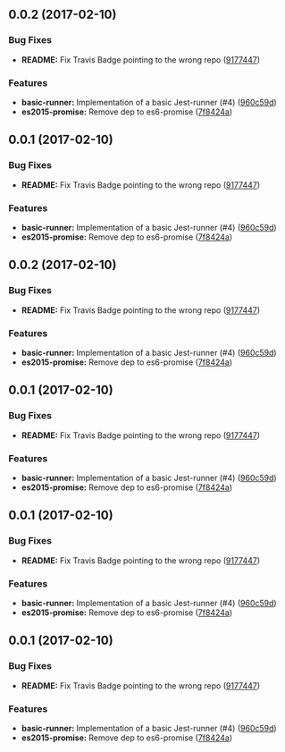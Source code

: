 <a name="0.0.2"></a>
## 0.0.2 (2017-02-10)


### Bug Fixes

* **README:** Fix Travis Badge pointing to the wrong repo ([9177447](https://github.io/stryker-mutator/stryker-jest-runner/commit/9177447))


### Features

* **basic-runner:** Implementation of a basic Jest-runner  (#4) ([960c59d](https://github.io/stryker-mutator/stryker-jest-runner/commit/960c59d))
* **es2015-promise:** Remove dep to es6-promise ([7f8424a](https://github.io/stryker-mutator/stryker-jest-runner/commit/7f8424a))



<a name="0.0.1"></a>
## 0.0.1 (2017-02-10)


### Bug Fixes

* **README:** Fix Travis Badge pointing to the wrong repo ([9177447](https://github.io/stryker-mutator/stryker-jest-runner/commit/9177447))


### Features

* **basic-runner:** Implementation of a basic Jest-runner  (#4) ([960c59d](https://github.io/stryker-mutator/stryker-jest-runner/commit/960c59d))
* **es2015-promise:** Remove dep to es6-promise ([7f8424a](https://github.io/stryker-mutator/stryker-jest-runner/commit/7f8424a))



<a name="0.0.2"></a>
## 0.0.2 (2017-02-10)


### Bug Fixes

* **README:** Fix Travis Badge pointing to the wrong repo ([9177447](https://github.io/stryker-mutator/stryker-jest-runner/commit/9177447))


### Features

* **basic-runner:** Implementation of a basic Jest-runner  (#4) ([960c59d](https://github.io/stryker-mutator/stryker-jest-runner/commit/960c59d))
* **es2015-promise:** Remove dep to es6-promise ([7f8424a](https://github.io/stryker-mutator/stryker-jest-runner/commit/7f8424a))



<a name="0.0.1"></a>
## 0.0.1 (2017-02-10)


### Bug Fixes

* **README:** Fix Travis Badge pointing to the wrong repo ([9177447](https://github.io/stryker-mutator/stryker-jest-runner/commit/9177447))


### Features

* **basic-runner:** Implementation of a basic Jest-runner  (#4) ([960c59d](https://github.io/stryker-mutator/stryker-jest-runner/commit/960c59d))
* **es2015-promise:** Remove dep to es6-promise ([7f8424a](https://github.io/stryker-mutator/stryker-jest-runner/commit/7f8424a))



<a name="0.0.1"></a>
## 0.0.1 (2017-02-10)


### Bug Fixes

* **README:** Fix Travis Badge pointing to the wrong repo ([9177447](https://github.io/stryker-mutator/stryker-jest-runner/commit/9177447))


### Features

* **basic-runner:** Implementation of a basic Jest-runner  (#4) ([960c59d](https://github.io/stryker-mutator/stryker-jest-runner/commit/960c59d))
* **es2015-promise:** Remove dep to es6-promise ([7f8424a](https://github.io/stryker-mutator/stryker-jest-runner/commit/7f8424a))



<a name="0.0.1"></a>
## 0.0.1 (2017-02-10)


### Bug Fixes

* **README:** Fix Travis Badge pointing to the wrong repo ([9177447](https://github.io/stryker-mutator/stryker-jest-runner/commit/9177447))


### Features

* **basic-runner:** Implementation of a basic Jest-runner  (#4) ([960c59d](https://github.io/stryker-mutator/stryker-jest-runner/commit/960c59d))
* **es2015-promise:** Remove dep to es6-promise ([7f8424a](https://github.io/stryker-mutator/stryker-jest-runner/commit/7f8424a))



